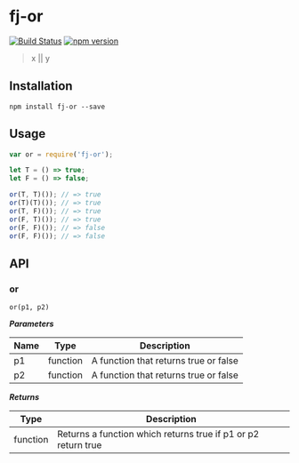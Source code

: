 # fj-or

[![Build Status](https://travis-ci.org/fp-js/fj-or.svg)](https://travis-ci.org/fp-js/fj-or) [![npm version](https://badge.fury.io/js/fj-or.svg)](http://badge.fury.io/js/fj-or)
> x || y

## Installation

`npm install fj-or --save`

## Usage

```js
var or = require('fj-or');

let T = () => true;
let F = () => false;

or(T, T)()); // => true
or(T)(T)()); // => true
or(T, F)()); // => true
or(F, T)()); // => true
or(F, F)()); // => false
or(F, F)()); // => false
```


## API

### or

`or(p1, p2)`

***Parameters***

| Name          | Type        | Description                           |
| ------------- | ----------- | --------------------------            |
| p1            | function    | A function that returns true or false |
| p2            | function    | A function that returns true or false |

***Returns***

| Type        | Description                                                    |
| ----------- | --------------------------                                     |
| function    | Returns a function which returns true if p1 or p2 return true |
